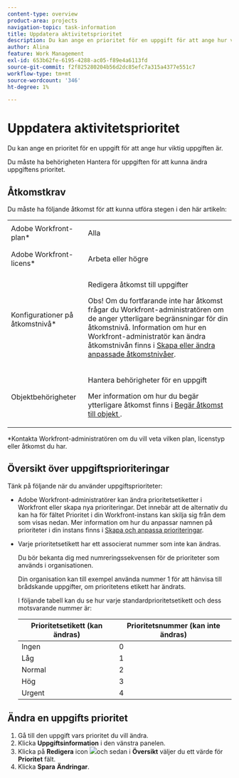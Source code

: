 ```yaml
---
content-type: overview
product-area: projects
navigation-topic: task-information
title: Uppdatera aktivitetsprioritet
description: Du kan ange en prioritet för en uppgift för att ange hur viktig uppgiften är.
author: Alina
feature: Work Management
exl-id: 653b62fe-6195-4288-ac05-f89e4a6113fd
source-git-commit: f2f825280204b56d2dc85efc7a315a4377e551c7
workflow-type: tm+mt
source-wordcount: '346'
ht-degree: 1%

---
```


# Uppdatera aktivitetsprioritet

Du kan ange en prioritet för en uppgift för att ange hur viktig uppgiften är.

Du måste ha behörigheten Hantera för uppgiften för att kunna ändra uppgiftens prioritet.

## Åtkomstkrav

Du måste ha följande åtkomst för att kunna utföra stegen i den här artikeln:

<table style="table-layout:auto"> 
 <col> 
 <col> 
 <tbody> 
  <tr> 
   <td role="rowheader">Adobe Workfront-plan*</td> 
   <td> <p>Alla</p> </td> 
  </tr> 
  <tr> 
   <td role="rowheader">Adobe Workfront-licens*</td> 
   <td> <p>Arbeta eller högre</p> </td> 
  </tr> 
  <tr> 
   <td role="rowheader">Konfigurationer på åtkomstnivå*</td> 
   <td> <p>Redigera åtkomst till uppgifter</p> <p>Obs! Om du fortfarande inte har åtkomst frågar du Workfront-administratören om de anger ytterligare begränsningar för din åtkomstnivå. Information om hur en Workfront-administratör kan ändra åtkomstnivån finns i <a href="../../../administration-and-setup/add-users/configure-and-grant-access/create-modify-access-levels.md" class="MCXref xref">Skapa eller ändra anpassade åtkomstnivåer</a>.</p> </td> 
  </tr> 
  <tr> 
   <td role="rowheader">Objektbehörigheter</td> 
   <td> <p>Hantera behörigheter för en uppgift</p> <p>Mer information om hur du begär ytterligare åtkomst finns i <a href="../../../workfront-basics/grant-and-request-access-to-objects/request-access.md" class="MCXref xref">Begär åtkomst till objekt </a>.</p> </td> 
  </tr> 
 </tbody> 
</table>

&#42;Kontakta Workfront-administratören om du vill veta vilken plan, licenstyp eller åtkomst du har.

## Översikt över uppgiftsprioriteringar

Tänk på följande när du använder uppgiftsprioriteter:

* Adobe Workfront-administratörer kan ändra prioritetsetiketter i Workfront eller skapa nya prioriteringar. Det innebär att de alternativ du kan ha för fältet Prioritet i din Workfront-instans kan skilja sig från dem som visas nedan. Mer information om hur du anpassar namnen på prioriteter i din instans finns i [Skapa och anpassa prioriteringar](../../../administration-and-setup/customize-workfront/creating-custom-status-and-priority-labels/create-customize-priorities.md).
* Varje prioritetsetikett har ett associerat nummer som inte kan ändras.

   Du bör bekanta dig med numreringssekvensen för de prioriteter som används i organisationen.

   Din organisation kan till exempel använda nummer 1 för att hänvisa till brådskande uppgifter, om prioritetens etikett har ändrats.

   I följande tabell kan du se hur varje standardprioritetsetikett och dess motsvarande nummer är:

   | **Prioritetsetikett (kan ändras)** | **Prioritetsnummer (kan inte ändras)** |
   |---|---|
   | Ingen | 0 |
   | Låg | 1 |
   | Normal | 2 |
   | Hög | 3 |
   | Urgent | 4 |



## Ändra en uppgifts prioritet

1. Gå till den uppgift vars prioritet du vill ändra.
1. Klicka **Uppgiftsinformation** i den vänstra panelen.
1. Klicka på **Redigera** icon ![](assets/qs-edit-icon.png)och sedan i **Översikt** väljer du ett värde för **Prioritet** fält.
1. Klicka **Spara** **Ändringar**.
